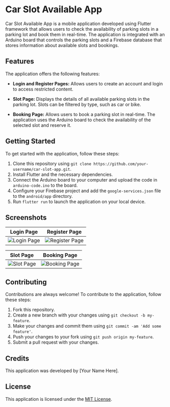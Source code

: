# Car Slot Available App

Car Slot Available App is a mobile application developed using Flutter framework that allows users to check the availability of parking slots in a parking lot and book them in real-time. The application is integrated with an Arduino board that controls the parking slots and a Firebase database that stores information about available slots and bookings.

## Features

The application offers the following features:

- **Login and Register Pages:** Allows users to create an account and login to access restricted content.

- **Slot Page:** Displays the details of all available parking slots in the parking lot. Slots can be filtered by type, such as car or bike.

- **Booking Page:** Allows users to book a parking slot in real-time. The application uses the Arduino board to check the availability of the selected slot and reserve it.

## Getting Started

To get started with the application, follow these steps:

1. Clone this repository using `git clone https://github.com/your-username/car-slot-app.git`.
2. Install Flutter and the necessary dependencies.
3. Connect the Arduino board to your computer and upload the code in `arduino-code.ino` to the board.
4. Configure your Firebase project and add the `google-services.json` file to the `android/app` directory.
5. Run `flutter run` to launch the application on your local device.

## Screenshots

| Login Page | Register Page |
| --- | --- |
| ![Login Page](screenshots/login.png "Login Page") | ![Register Page](screenshots/register.png "Register Page") |

| Slot Page | Booking Page |
| --- | --- |
| ![Slot Page](screenshots/slot.png "Slot Page") | ![Booking Page](screenshots/booking.png "Booking Page") |

## Contributing

Contributions are always welcome! To contribute to the application, follow these steps:

1. Fork this repository.
2. Create a new branch with your changes using `git checkout -b my-feature`.
3. Make your changes and commit them using `git commit -am 'Add some feature'`.
4. Push your changes to your fork using `git push origin my-feature`.
5. Submit a pull request with your changes.

## Credits

This application was developed by [Your Name Here].

## License

This application is licensed under the [MIT License](https://opensource.org/licenses/MIT).
